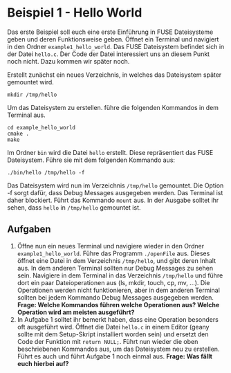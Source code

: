 # Beispiel 1 - Hello World

Das erste Beispiel soll euch eine erste Einführung in FUSE Dateisysteme geben und deren Funktionsweise geben. Öffnet ein Terminal und navigiert in den Ordner `example1_hello_world`. Das FUSE Dateisystem befindet sich in der Datei `hello.c`. Der Code der Datei interessiert uns an diesem Punkt noch nicht. Dazu kommen wir später noch.

Erstellt zunächst ein neues Verzeichnis, in welches das Dateisystem später gemountet wird.
```
mkdir /tmp/hello
```
Um das Dateisystem zu erstellen. führe die folgenden Kommandos in dem Terminal aus.
```
cd example_hello_world
cmake .
make
```

Im Ordner `bin` wird die Datei `hello` erstellt. Diese repräsentiert das FUSE Dateisystem. Führe sie mit dem folgenden Kommando aus:
```
./bin/hello /tmp/hello -f
```
Das Dateisystem wird nun im Verzeichnis `/tmp/hello` gemountet. Die Option -f sorgt dafür, dass Debug Messages ausgegeben werden. Das Terminal ist daher blockiert.
Führt das Kommando `mount` aus. In der Ausgabe solltet ihr sehen, dass `hello` in `/tmp/hello` gemountet ist.

## Aufgaben
1. Öffne nun ein neues Terminal und navigiere wieder in den Ordner `example1_hello_world`. Führe das Programm `./openFile` aus. Dieses öffnet eine Datei in dem Verzeichnis `/tmp/hello`, und gibt deren Inhalt aus. In dem anderen Terminal sollten nur Debug Messages zu sehen sein. Navigiere in dem Terminal in das Verzeichnis `/tmp/hello` und führe dort ein paar Dateioperationen aus (ls, mkdir, touch, cp, mv, ...). Die Operationen werden nicht funktionieren, aber in dem anderen Terminal sollten bei jedem Kommando Debug Messages ausgegeben werden.
**Frage: Welche Kommandos führen welche Operationen aus? Welche Operation wird am meisten ausgeführt?**
2. In Aufgabe 1 solltet ihr bemerkt haben, dass eine Operation besonders oft ausgeführt wird. Öffnet die Datei `hello.c` in einem Editor (geany sollte mit dem Setup-Skript installiert worden sein) und ersetzt den Code der Funktion mit `return NULL;`.
Führt nun wieder die oben beschriebenen Kommandos aus, um das Dateisystem neu zu erstellen. Führt es auch und führt Aufgabe 1 noch einmal aus.
**Frage: Was fällt euch hierbei auf?**

